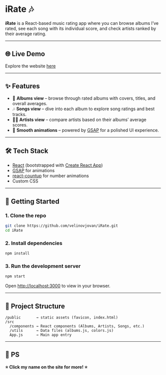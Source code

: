 # iRate 🎶

**iRate** is a React-based music rating app where you can browse albums I’ve rated, see each song with its individual score, and check artists ranked by their average rating.

---

## 🌐 Live Demo

Explore the website [here](https://i-rate.vercel.app)

---

## ✨ Features

- 📀 **Albums view** – browse through rated albums with covers, titles, and overall averages.
- 🎶 **Songs view** – dive into each album to explore song ratings and best tracks.
- 👨‍🎤 **Artists view** – compare artists based on their albums’ average scores.
- 🎨 **Smooth animations** – powered by [GSAP](https://greensock.com/gsap) for a polished UI experience.

---

## 🛠️ Tech Stack

- [React](https://react.dev) (bootstrapped with [Create React App](https://create-react-app.dev))
- [GSAP](https://greensock.com/gsap) for animations
- [react-countup](https://www.npmjs.com/package/react-countup) for number animations
- Custom CSS

---

## 🚀 Getting Started

### 1. Clone the repo

```bash
git clone https://github.com/velinovjovan/iRate.git
cd iRate
```

### 2. Install dependencies

```bash
npm install
```

### 3. Run the development server

```bash
npm start
```

Open [http://localhost:3000](http://localhost:3000) to view in your browser.

---

## 📂 Project Structure

```
/public       → static assets (favicon, index.html)
/src
  /components → React components (Albums, Artists, Songs, etc.)
  /utils      → Data files (albums.js, colors.js)
  App.js      → Main app entry
```

---

## 🔮 PS

**⭐ Click my name on the site for more! ⭐**
